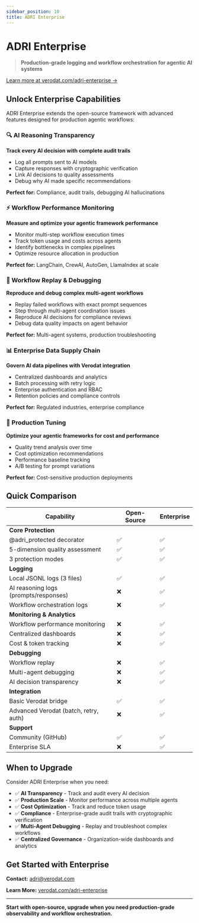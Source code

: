 ```yaml
---
sidebar_position: 10
title: ADRI Enterprise
---
```


# ADRI Enterprise

> **Production-grade logging and workflow orchestration for agentic AI systems**

[Learn more at verodat.com/adri-enterprise →](https://verodat.com/adri-enterprise/)

## Unlock Enterprise Capabilities

ADRI Enterprise extends the open-source framework with advanced features designed for production agentic workflows:

### 🔍 AI Reasoning Transparency

**Track every AI decision with complete audit trails**
- Log all prompts sent to AI models
- Capture responses with cryptographic verification
- Link AI decisions to quality assessments
- Debug why AI made specific recommendations

**Perfect for:** Compliance, audit trails, debugging AI hallucinations

### ⚡ Workflow Performance Monitoring

**Measure and optimize your agentic framework performance**
- Monitor multi-step workflow execution times
- Track token usage and costs across agents
- Identify bottlenecks in complex pipelines
- Optimize resource allocation in production

**Perfect for:** LangChain, CrewAI, AutoGen, LlamaIndex at scale

### 🔄 Workflow Replay & Debugging

**Reproduce and debug complex multi-agent workflows**
- Replay failed workflows with exact prompt sequences
- Step through multi-agent coordination issues
- Reproduce AI decisions for compliance reviews
- Debug data quality impacts on agent behavior

**Perfect for:** Multi-agent systems, production troubleshooting

### 📊 Enterprise Data Supply Chain

**Govern AI data pipelines with Verodat integration**
- Centralized dashboards and analytics
- Batch processing with retry logic
- Enterprise authentication and RBAC
- Retention policies and compliance controls

**Perfect for:** Regulated industries, enterprise compliance

### 🎯 Production Tuning

**Optimize your agentic frameworks for cost and performance**
- Quality trend analysis over time
- Cost optimization recommendations
- Performance baseline tracking
- A/B testing for prompt variations

**Perfect for:** Cost-sensitive production deployments

## Quick Comparison

| Capability | Open-Source | Enterprise |
|------------|-------------|------------|
| **Core Protection** | | |
| @adri_protected decorator | ✅ | ✅ |
| 5-dimension quality assessment | ✅ | ✅ |
| 3 protection modes | ✅ | ✅ |
| **Logging** | | |
| Local JSONL logs (3 files) | ✅ | ✅ |
| AI reasoning logs (prompts/responses) | ❌ | ✅ |
| Workflow orchestration logs | ❌ | ✅ |
| **Monitoring & Analytics** | | |
| Workflow performance monitoring | ❌ | ✅ |
| Centralized dashboards | ❌ | ✅ |
| Cost & token tracking | ❌ | ✅ |
| **Debugging** | | |
| Workflow replay | ❌ | ✅ |
| Multi-agent debugging | ❌ | ✅ |
| AI decision transparency | ❌ | ✅ |
| **Integration** | | |
| Basic Verodat bridge | ✅ | ✅ |
| Advanced Verodat (batch, retry, auth) | ❌ | ✅ |
| **Support** | | |
| Community (GitHub) | ✅ | ✅ |
| Enterprise SLA | ❌ | ✅ |

## When to Upgrade

Consider ADRI Enterprise when you need:

- ✅ **AI Transparency** - Track and audit every AI decision
- ✅ **Production Scale** - Monitor performance across multiple agents
- ✅ **Cost Optimization** - Track and reduce token usage
- ✅ **Compliance** - Enterprise-grade audit trails with cryptographic verification
- ✅ **Multi-Agent Debugging** - Replay and troubleshoot complex workflows
- ✅ **Centralized Governance** - Organization-wide dashboards and analytics

## Get Started with Enterprise

**Contact:** adri@verodat.com

**Learn More:** [verodat.com/adri-enterprise](https://verodat.com/adri-enterprise/)

---

**Start with open-source, upgrade when you need production-grade observability and workflow orchestration.**
